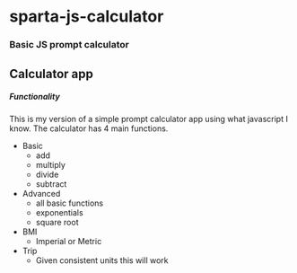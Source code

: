 # sparta-js-calculator
### Basic JS prompt calculator

## Calculator app

##### Functionality
This is my version of a simple prompt calculator app using what javascript I know. The calculator has 4 main functions.

* Basic
	* add
	* multiply
	* divide
	* subtract
* Advanced
	* all basic functions
	* exponentials
	* square root 
* BMI
	* Imperial or Metric
* Trip
	* Given consistent units this will work
